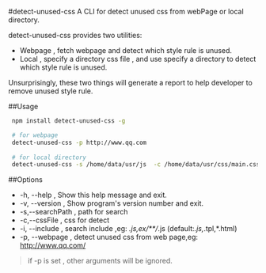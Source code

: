#detect-unused-css
A CLI for detect unused css from webPage or local directory.

detect-unused-css provides two utilities:
 - Webpage , fetch webpage and detect which style rule is unused.
 - Local , specify a directory css file , and use specify a directory to detect which style rule is unused.

Unsurprisingly, these two things will generate a report to help developer to remove unused style rule.


##Usage
``` sh
 npm install detect-unused-css -g

 # for webpage
 detect-unused-css -p http://www.qq.com
 
 # for local directory 
 detect-unused-css -s /home/data/usr/js  -c /home/data/usr/css/main.css 

```


##Options
- -h, --help            , Show this help message and exit.
- -v, --version         , Show program's version number and exit.
- -s,--searchPath       , path for search
- -c,--cssFile          , css for detect
- -i, --include         , search include  ,eg: *.js,ex/**/*.js (default:*.js,*.tpl,*.html)
- -p, --webpage         , detect unused css from web page,eg: http://www.qq.com/

>  if -p is set , other arguments will be ignored.
